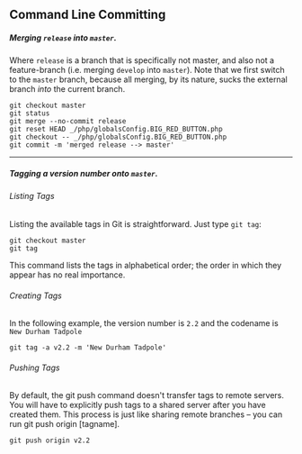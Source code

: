 ## Command Line Committing

##### Merging `release` into `master`.
Where `release` is a branch that is specifically not master, and also not a feature-branch (i.e. merging `develop` into `master`). Note that we first switch to the `master` branch, because all merging, by its nature, sucks the external branch _into_ the current branch.
```
git checkout master
git status
git merge --no-commit release
git reset HEAD _/php/globalsConfig.BIG_RED_BUTTON.php
git checkout -- _/php/globalsConfig.BIG_RED_BUTTON.php
git commit -m 'merged release --> master'
```

---

##### Tagging a version number onto `master`.

###### Listing Tags
Listing the available tags in Git is straightforward. Just type `git tag`:
```
git checkout master
git tag
```
This command lists the tags in alphabetical order; the order in which they appear has no real importance.

###### Creating Tags
In the following example, the version number is `2.2` and the codename is `New Durham Tadpole`
```
git tag -a v2.2 -m 'New Durham Tadpole'
```

###### Pushing Tags
By default, the git push command doesn't transfer tags to remote servers. You will have to explicitly push tags to a shared server after you have created them. This process is just like sharing remote branches – you can run git push origin [tagname].
```
git push origin v2.2
```

